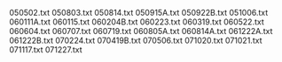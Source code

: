 050502.txt
050803.txt
050814.txt
050915A.txt
050922B.txt
051006.txt
060111A.txt
060115.txt
060204B.txt
060223.txt
060319.txt
060522.txt
060604.txt
060707.txt
060719.txt
060805A.txt
060814A.txt
061222A.txt
061222B.txt
070224.txt
070419B.txt
070506.txt
071020.txt
071021.txt
071117.txt
071227.txt